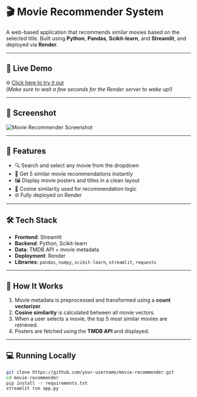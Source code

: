 # 🎬 Movie Recommender System

A web-based application that recommends similar movies based on the selected title. Built using **Python**, **Pandas**, **Scikit-learn**, and **Streamlit**, and deployed via **Render**.

---

## 🚀 Live Demo
🌐 [Click here to try it out](https://movie-recommender-rh.onrender.com)  
*(Make sure to wait a few seconds for the Render server to wake up!)*

---

## 📸 Screenshot

![Movie Recommender Screenshot](your-screenshot-url-here)

---

## 📂 Features

- 🔍 Search and select any movie from the dropdown
- 🤖 Get 5 similar movie recommendations instantly
- 🖼️ Display movie posters and titles in a clean layout
- 🧠 Cosine similarity used for recommendation logic
- 🌐 Fully deployed on Render

---

## 🛠️ Tech Stack

- **Frontend**: Streamlit  
- **Backend**: Python, Scikit-learn  
- **Data**: TMDB API + movie metadata  
- **Deployment**: Render  
- **Libraries**: `pandas`, `numpy`, `scikit-learn`, `streamlit`, `requests`

---

## 🧠 How It Works

1. Movie metadata is preprocessed and transformed using a **count vectorizer**.
2. **Cosine similarity** is calculated between all movie vectors.
3. When a user selects a movie, the top 5 most similar movies are retrieved.
4. Posters are fetched using the **TMDB API** and displayed.

---

## 💻 Running Locally

```bash
git clone https://github.com/your-username/movie-recommender.git
cd movie-recommender
pip install -r requirements.txt
streamlit run app.py
